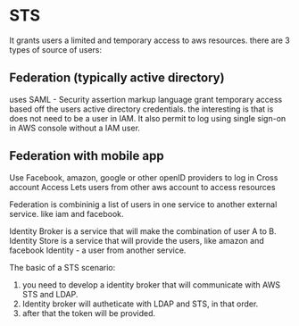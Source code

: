 # STS
It grants users a limited and temporary access to aws resources.
there are 3 types of source of users:
## Federation (typically active directory)
uses SAML - Security assertion markup language
grant temporary access based off the users active directory credentials. the interesting is that is does not need to be a user in IAM.
It also permit to log using single sign-on in AWS console without a IAM user.
## Federation with mobile app
Use Facebook, amazon, google or other openID providers to log in
Cross account Access
Lets users from other aws account to access resources 

Federation is combininig a list of users in one service to another external service. like iam and facebook.

Identity Broker is a service that will make the combination of user A to B.
Identity Store is a service that will provide the users, like amazon and facebook
Identity - a user from another service.


The basic of a STS scenario:
1) you need to develop a identity broker that will communicate with AWS STS and LDAP.
2) Identity broker will autheticate with LDAP and STS, in that order.
3) after that the token will be provided.